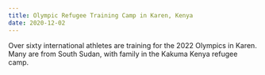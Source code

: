 ```yaml
---
title: Olympic Refugee Training Camp in Karen, Kenya
date: 2020-12-02
---
```


Over sixty international athletes are training for the 2022 Olympics in Karen. Many are from South Sudan, with family in the Kakuma Kenya refugee camp.

<!--more-->

